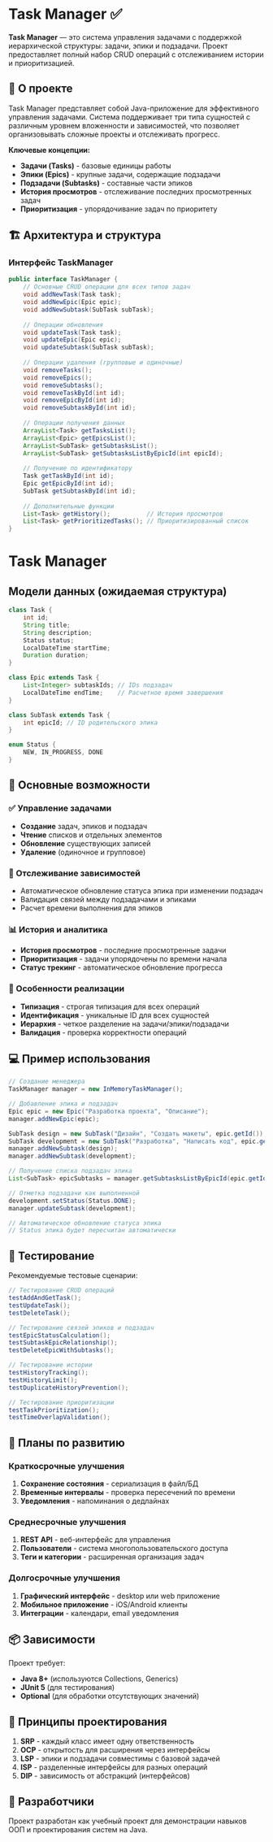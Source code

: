 # Task Manager ✅

**Task Manager** — это система управления задачами с поддержкой иерархической структуры: задачи, эпики и подзадачи. Проект предоставляет полный набор CRUD операций с отслеживанием истории и приоритизацией.

## 📖 О проекте

Task Manager представляет собой Java-приложение для эффективного управления задачами. Система поддерживает три типа сущностей с различным уровнем вложенности и зависимостей, что позволяет организовывать сложные проекты и отслеживать прогресс.

**Ключевые концепции:**
- **Задачи (Tasks)** - базовые единицы работы
- **Эпики (Epics)** - крупные задачи, содержащие подзадачи
- **Подзадачи (Subtasks)** - составные части эпиков
- **История просмотров** - отслеживание последних просмотренных задач
- **Приоритизация** - упорядочивание задач по приоритету

## 🏗 Архитектура и структура

### Интерфейс TaskManager
```java
public interface TaskManager {
    // Основные CRUD операции для всех типов задач
    void addNewTask(Task task);
    void addNewEpic(Epic epic);
    void addNewSubtask(SubTask subTask);
    
    // Операции обновления
    void updateTask(Task task);
    void updateEpic(Epic epic);
    void updateSubtask(SubTask subTask);
    
    // Операции удаления (групповые и одиночные)
    void removeTasks();
    void removeEpics();
    void removeSubtasks();
    void removeTaskById(int id);
    void removeEpicById(int id);
    void removeSubtaskById(int id);
    
    // Операции получения данных
    ArrayList<Task> getTasksList();
    ArrayList<Epic> getEpicsList();
    ArrayList<SubTask> getSubtasksList();
    ArrayList<SubTask> getSubtasksListByEpicId(int epicId);
    
    // Получение по идентификатору
    Task getTaskById(int id);
    Epic getEpicById(int id);
    SubTask getSubtaskById(int id);
    
    // Дополнительные функции
    List<Task> getHistory();          // История просмотров
    List<Task> getPrioritizedTasks(); // Приоритизированный список
}
```
# Task Manager

## Модели данных (ожидаемая структура)

```java
class Task {
    int id;
    String title;
    String description;
    Status status;
    LocalDateTime startTime;
    Duration duration;
}

class Epic extends Task {
    List<Integer> subtaskIds; // IDs подзадач
    LocalDateTime endTime;    // Расчетное время завершения
}

class SubTask extends Task {
    int epicId; // ID родительского эпика
}

enum Status {
    NEW, IN_PROGRESS, DONE
}
```

## 🚀 Основные возможности

### ✅ Управление задачами
- **Создание** задач, эпиков и подзадач
- **Чтение** списков и отдельных элементов
- **Обновление** существующих записей
- **Удаление** (одиночное и групповое)

### 🔄 Отслеживание зависимостей
- Автоматическое обновление статуса эпика при изменении подзадач
- Валидация связей между подзадачами и эпиками
- Расчет времени выполнения для эпиков

### 📊 История и аналитика
- **История просмотров** - последние просмотренные задачи
- **Приоритизация** - задачи упорядочены по времени начала
- **Статус трекинг** - автоматическое обновление прогресса

### 🎯 Особенности реализации
- **Типизация** - строгая типизация для всех операций
- **Идентификация** - уникальные ID для всех сущностей
- **Иерархия** - четкое разделение на задачи/эпики/подзадачи
- **Валидация** - проверка корректности операций

## 💻 Пример использования

```java
// Создание менеджера
TaskManager manager = new InMemoryTaskManager();

// Добавление эпика и подзадач
Epic epic = new Epic("Разработка проекта", "Описание");
manager.addNewEpic(epic);

SubTask design = new SubTask("Дизайн", "Создать макеты", epic.getId());
SubTask development = new SubTask("Разработка", "Написать код", epic.getId());
manager.addNewSubtask(design);
manager.addNewSubtask(development);

// Получение списка подзадач эпика
List<SubTask> epicSubtasks = manager.getSubtasksListByEpicId(epic.getId());

// Отметка подзадачи как выполненной
development.setStatus(Status.DONE);
manager.updateSubtask(development);

// Автоматическое обновление статуса эпика
// Status эпика будет пересчитан автоматически
```

## 🧪 Тестирование

Рекомендуемые тестовые сценарии:

```java
// Тестирование CRUD операций
testAddAndGetTask();
testUpdateTask();
testDeleteTask();

// Тестирование связей эпиков и подзадач
testEpicStatusCalculation();
testSubtaskEpicRelationship();
testDeleteEpicWithSubtasks();

// Тестирование истории
testHistoryTracking();
testHistoryLimit();
testDuplicateHistoryPrevention();

// Тестирование приоритизации
testTaskPrioritization();
testTimeOverlapValidation();
```

## 🔧 Планы по развитию

### Краткосрочные улучшения
1. **Сохранение состояния** - сериализация в файл/БД
2. **Временные интервалы** - проверка пересечений по времени
3. **Уведомления** - напоминания о дедлайнах

### Среднесрочные улучшения
1. **REST API** - веб-интерфейс для управления
2. **Пользователи** - система многопользовательского доступа
3. **Теги и категории** - расширенная организация задач

### Долгосрочные улучшения
1. **Графический интерфейс** - desktop или web приложение
2. **Мобильное приложение** - iOS/Android клиенты
3. **Интеграции** - календари, email уведомления

## 📦 Зависимости

Проект требует:
- **Java 8+** (используются Collections, Generics)
- **JUnit 5** (для тестирования)
- **Optional** (для обработки отсутствующих значений)

## 🎯 Принципы проектирования

1. **SRP** - каждый класс имеет одну ответственность
2. **OCP** - открытость для расширения через интерфейсы
3. **LSP** - эпики и подзадачи совместимы с базовой задачей
4. **ISP** - разделенные интерфейсы для разных операций
5. **DIP** - зависимость от абстракций (интерфейсов)

## 👥 Разработчики

Проект разработан как учебный проект для демонстрации навыков ООП и проектирования систем на Java.
